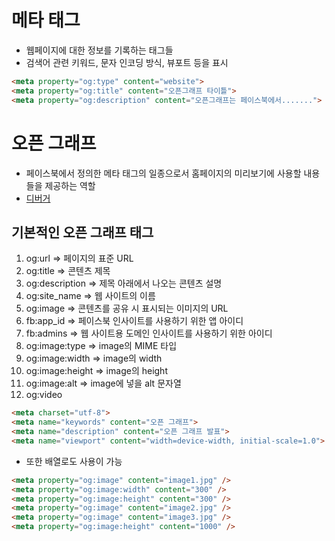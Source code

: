 # 메타 태그
* 웹페이지에 대한 정보를 기록하는 태그들
* 검색어 관련 키워드, 문자 인코딩 방식, 뷰포트 등을 표시

``` html
<meta property="og:type" content="website">
<meta property="og:title" content="오픈그래프 타이틀">
<meta property="og:description" content="오픈그래프는 페이스북에서.......">
```

# 오픈 그래프
* 페이스북에서 정의한 메타 태그의 일종으로서 홈페이지의 미리보기에 사용할 내용들을 제공하는 역할
* [디버거](https://developers.facebook.com/tools/debug/sharing/)

## 기본적인 오픈 그래프 태그
1. og:url => 페이지의 표준 URL
1. og:title => 콘텐츠 제목
1. og:description => 제목 아래에서 나오는 콘텐츠 설명
1. og:site_name => 웹 사이트의 이름
1. og:image => 콘텐츠를 공유 시 표시되는 이미지의 URL
1. fb:app_id => 페이스북 인사이트를 사용하기 위한 앱 아이디
1. fb:admins => 웹 사이트용 도메인 인사이트를 사용하기 위한 아이디
1. og:image:type => image의 MIME 타입
1. og:image:width => image의 width
1. og:image:height => image의 height
1. og:image:alt => image에 넣을 alt 문자열
1. og:video

```html
<meta charset="utf-8">
<meta name="keywords" content="오픈 그래프">
<meta name="description" content="오픈 그래프 발표">
<meta name="viewport" content="width=device-width, initial-scale=1.0">
```

* 또한 배열로도 사용이 가능

```html
<meta property="og:image" content="image1.jpg" />
<meta property="og:image:width" content="300" />
<meta property="og:image:height" content="300" />
<meta property="og:image" content="image2.jpg" />
<meta property="og:image" content="image3.jpg" />
<meta property="og:image:height" content="1000" />
```